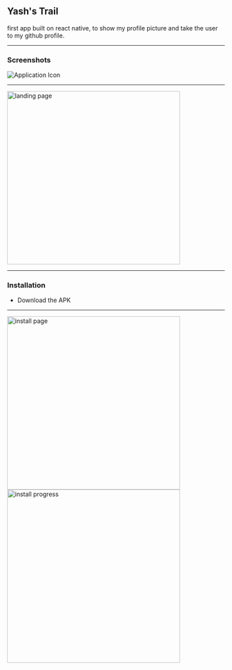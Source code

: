 ## Yash's Trail

first app built on react native, to show my profile picture and take the user to my github profile.

---

### Screenshots

![Application Icon](../master/docs/app-icon.png)
<br />

<hr />
<img src="../master/docs/app-page.png" alt="landing page" width="400"/>
<hr />

### Installation

- Download the APK

---

  <img src="../master/docs/app-install-0.png" alt="install page" width="400"/>
  <img src="../master/docs/app-install-1.png" alt="install progress" width="400"/>
